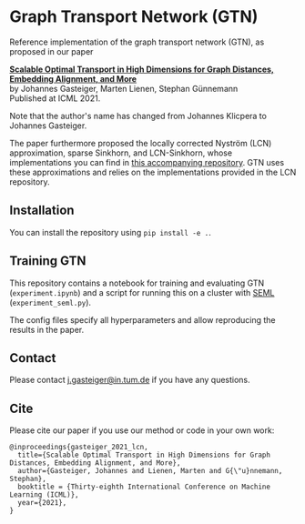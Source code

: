 # Graph Transport Network (GTN)

Reference implementation of the graph transport network (GTN), as proposed in our paper 

**[Scalable Optimal Transport in High Dimensions for Graph Distances, Embedding Alignment, and More](https://www.daml.in.tum.de/lcn)**   
by Johannes Gasteiger, Marten Lienen, Stephan Günnemann  
Published at ICML 2021.

Note that the author's name has changed from Johannes Klicpera to Johannes Gasteiger.

The paper furthermore proposed the locally corrected Nyström (LCN) approximation, sparse Sinkhorn, and LCN-Sinkhorn, whose implementations you can find in [this accompanying repository](https://github.com/gasteigerjo/lcn). GTN uses these approximations and relies on the implementations provided in the LCN repository.

## Installation
You can install the repository using `pip install -e .`.

## Training GTN
This repository contains a notebook for training and evaluating GTN (`experiment.ipynb`) and a script for running this on a cluster with [SEML](https://github.com/TUM-DAML/seml) (`experiment_seml.py`).

The config files specify all hyperparameters and allow reproducing the results in the paper.

## Contact
Please contact j.gasteiger@in.tum.de if you have any questions.

## Cite
Please cite our paper if you use our method or code in your own work:

```
@inproceedings{gasteiger_2021_lcn,
  title={Scalable Optimal Transport in High Dimensions for Graph Distances, Embedding Alignment, and More},
  author={Gasteiger, Johannes and Lienen, Marten and G{\"u}nnemann, Stephan},
  booktitle = {Thirty-eighth International Conference on Machine Learning (ICML)},
  year={2021},
}
```
